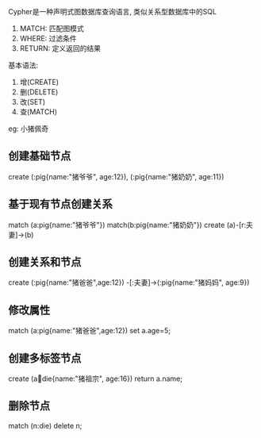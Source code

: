 Cypher是一种声明式图数据库查询语言, 类似关系型数据库中的SQL
1. MATCH: 匹配图模式
2. WHERE: 过滤条件
3. RETURN: 定义返回的结果

基本语法:
1. 增(CREATE)
2. 删(DELETE)
3. 改(SET)
4. 查(MATCH)

eg: 小猪佩奇

## 创建基础节点
create (:pig{name:"猪爷爷", age:12}), (:pig{name:"猪奶奶", age:11})
## 基于现有节点创建关系
match (a:pig{name:"猪爷爷"}) match(b:pig{name:"猪奶奶"}) create (a)-[r:夫妻]->(b)
## 创建关系和节点
create (:pig{name:"猪爸爸",age:12}) -[:夫妻]->(:pig{name:"猪妈妈", age:9})
## 修改属性
match (a:pig{name:"猪爸爸",age:12}) set a.age=5;
## 创建多标签节点
create (a:pig:die{name:"猪祖宗", age:16}) return a.name;
## 删除节点
match (n:die) delete n;

